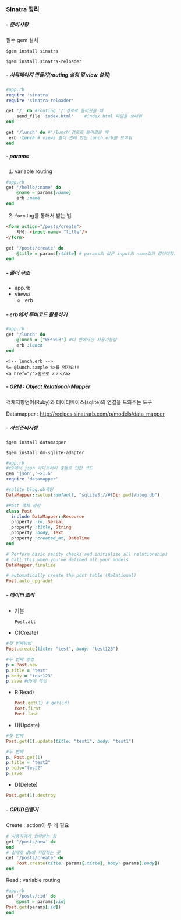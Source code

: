 ### Sinatra 정리

##### - 준비사항

필수 gem 설치

`$gem install sinatra`

`$gem install sinatra-reloader`



##### - 시작페이지 만들기(routing 설정 및 view 설정)

```ruby
#app.rb
require 'sinatra'
require 'sinatra-reloader'

get '/' do #routing '/'경로로 들어왔을 때
	send_file 'index.html'    #index.html 파일을 보내줘
end

get '/lunch' do #'/lunch'경로로 들어왔을 때
 erb :lunch # views 폴더 안에 있는 lunch.erb를 보여줘    
end
```

##### - params

1. variable routing

```ruby
#app.rb
get '/hello/:name' do
	@name = params[:name]
    erb :name
end
```

2. `form` tag를 통해서 받는 법

```html
<form action="/posts/create">
    제목: <input name= "title"/>
</form>
```

```ruby
get '/posts/create' do
    @title = params[:title] # params의 값은 input의 name값과 같아야함.
end
```


##### - 폴더 구조

- app.rb
- views/
  - .erb


##### - erb에서 루비코드 활용하기
```ruby
#app.rb
get '/lunch' do
    @lunch = ["바스버거"] #이 안에서만 사용가능함
    erb :lunch
end

```
```erb
<!-- lunch.erb -->
%= @lunch.sample %>를 먹자요!!
<a href="/">홈으로 가기</a>
```

##### - ORM : Object Relational-Mapper

객체지향언어(Ruby)와 데이터베이스(sqlite)의 연결을 도와주는 도구

Datamapper : http://recipes.sinatrarb.com/p/models/data_mapper

##### - 사전준비사항

`$gem install datamapper`

`$gem install dm-sqlite-adapter`



```ruby
#app.rb
#c9에서 json 라이브러리 충돌로 인한 코드
gem 'json','~>1.6'
require 'datamapper'

#sqlite blog.db세팅
DataMapper::setup(:default, "sqlite3://#{Dir.pwd}/blog.db")

#Post 객체 생성
class Post
  include DataMapper::Resource
  property :id, Serial
  property :title, String
  property :body, Text
  property :created_at, DateTime
end

# Perform basic sanity checks and initialize all relationships
# Call this when you've defined all your models
DataMapper.finalize

# automatically create the post table (Relational)
Post.auto_upgrade!
```



##### - 데이터 조작

- 기본

  `Post.all`

- C(Create)

```ruby
#첫 번째방법
Post.create(title: "test", body: "test123")

#두 번째 방법
p = Post.new
p.title = "test"
p.body = "test123"
p.save #db에 작성
```

- R(Read)

  ```ruby
  Post.get(1) # get(id)
  Post.first
  Post.last
  ```

  

- U(Update)

```ruby
#첫 번째
Post.get(1).update(title: "test1", body: "test1")

#두 번째
p. Post.get(1)
p.title = "test2"
p.body="test2"
p.save
```

- D(Delete)

```ruby
Post.get(1).destroy
```


##### - CRUD만들기

Create : action이 두 개 필요

```ruby
# 사용자에게 입력받는 창
get '/posts/new' do
end
# 실제로 db에 저장하는 곳
get '/posts/create' do
    Post.create(title: params[:title], body: params[:body])
end
```

Read : variable routing

```ruby
#app.rb
get '/posts/:id' do
    @post = params[:id]
Post.get(params[:id])
end
```
